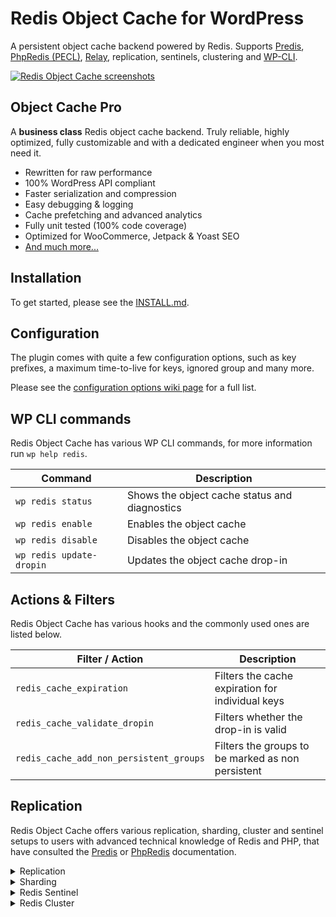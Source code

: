 # Redis Object Cache for WordPress

A persistent object cache backend powered by Redis. Supports [Predis](https://github.com/predis/predis/), [PhpRedis (PECL)](https://github.com/phpredis/phpredis), [Relay](https://relaycache.com), replication, sentinels, clustering and [WP-CLI](http://wp-cli.org/).

[![Redis Object Cache screenshots](/.wordpress-org/collage-sm.jpg?raw=true)](/.wordpress-org/collage.png?raw=true)

## Object Cache Pro

A **business class** Redis object cache backend. Truly reliable, highly optimized, fully customizable and with a dedicated engineer when you most need it.

* Rewritten for raw performance
* 100% WordPress API compliant
* Faster serialization and compression
* Easy debugging & logging
* Cache prefetching and advanced analytics
* Fully unit tested (100% code coverage)
* Optimized for WooCommerce, Jetpack & Yoast SEO
* [And much more...](https://objectcache.pro/?ref=oss&amp;utm_source=wp-plugin&amp;utm_medium=readme)

## Installation

To get started, please see the [INSTALL.md](https://github.com/rhubarbgroup/redis-cache/blob/develop/INSTALL.md).

## Configuration

The plugin comes with quite a few configuration options, such as key prefixes, a maximum time-to-live for keys, ignored group and many more.

Please see the [configuration options wiki page](https://github.com/rhubarbgroup/redis-cache/wiki/Configuration-Options) for a full list.

## WP CLI commands

Redis Object Cache has various WP CLI commands, for more information run `wp help redis`.

| Command                  | Description                                   |
| ------------------------ | --------------------------------------------- |
| `wp redis status`        | Shows the object cache status and diagnostics |
| `wp redis enable`        | Enables the object cache                      |
| `wp redis disable`       | Disables the object cache                     |
| `wp redis update-dropin` | Updates the object cache drop-in              |

## Actions & Filters

Redis Object Cache has various hooks and the commonly used ones are listed below.

| Filter / Action                         | Description                                       |
| --------------------------------------- | ------------------------------------------------- |
| `redis_cache_expiration`                | Filters the cache expiration for individual keys  |
| `redis_cache_validate_dropin`           | Filters whether the drop-in is valid              |
| `redis_cache_add_non_persistent_groups` | Filters the groups to be marked as non persistent |

## Replication

Redis Object Cache offers various replication, sharding, cluster and sentinel setups to users with advanced technical knowledge of Redis and PHP, that have consulted the [Predis](https://github.com/predis/predis) or [PhpRedis](https://github.com/phpredis/phpredis) documentation.

<details>
<summary>Replication</summary>

```php
define( 'WP_REDIS_CLIENT', 'predis' );

define( 'WP_REDIS_SERVERS', [
    'tcp://127.0.0.1:6379?database=5&alias=master',
    'tcp://127.0.0.2:6379?database=5&alias=replica-01',
] );
```

</details>

<details>
<summary>Sharding</summary>

```php
define( 'WP_REDIS_CLIENT', 'phpredis' );

define( 'WP_REDIS_SHARDS', [
    'tcp://127.0.0.1:6379?database=10&alias=shard-01',
    'tcp://127.0.0.2:6379?database=10&alias=shard-02',
    'tcp://127.0.0.3:6379?database=10&alias=shard-03',
] );
```

</details>

<details>
<summary>Redis Sentinel</summary>

```php
define( 'WP_REDIS_CLIENT', 'predis' );

define( 'WP_REDIS_SENTINEL', 'my-sentinel' );
define( 'WP_REDIS_SERVERS', [
    'tcp://127.0.0.1:5380',
    'tcp://127.0.0.2:5381',
    'tcp://127.0.0.3:5382',
] );
```

</details>

<details>
<summary>Redis Cluster</summary>

```php
define( 'WP_REDIS_CLUSTER', [
    'tcp://127.0.0.1:6379?alias=node-01',
    'tcp://127.0.0.2:6379?alias=node-02',
    'tcp://127.0.0.3:6379?alias=node-03',
] );
```

</details>
